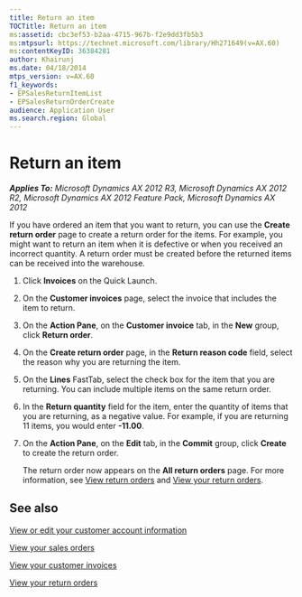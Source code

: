 ```yaml
---
title: Return an item
TOCTitle: Return an item
ms:assetid: cbc3ef53-b2aa-4715-967b-f2e9dd3fb5b3
ms:mtpsurl: https://technet.microsoft.com/library/Hh271649(v=AX.60)
ms:contentKeyID: 36384281
author: Khairunj
ms.date: 04/18/2014
mtps_version: v=AX.60
f1_keywords:
- EPSalesReturnItemList
- EPSalesReturnOrderCreate
audience: Application User
ms.search.region: Global
---
```


# Return an item 


_**Applies To:** Microsoft Dynamics AX 2012 R3, Microsoft Dynamics AX 2012 R2, Microsoft Dynamics AX 2012 Feature Pack, Microsoft Dynamics AX 2012_

If you have ordered an item that you want to return, you can use the **Create return order** page to create a return order for the items. For example, you might want to return an item when it is defective or when you received an incorrect quantity. A return order must be created before the returned items can be received into the warehouse.

1.  Click **Invoices** on the Quick Launch.

2.  On the **Customer invoices** page, select the invoice that includes the item to return.

3.  On the **Action Pane**, on the **Customer invoice** tab, in the **New** group, click **Return order**.

4.  On the **Create return order** page, in the **Return reason code** field, select the reason why you are returning the item.

5.  On the **Lines** FastTab, select the check box for the item that you are returning. You can include multiple items on the same return order.

6.  In the **Return quantity** field for the item, enter the quantity of items that you are returning, as a negative value. For example, if you are returning 11 items, you would enter **-11.00**.

7.  On the **Action Pane**, on the **Edit** tab, in the **Commit** group, click **Create** to create the return order.
    
    The return order now appears on the **All return orders** page. For more information, see [View return orders](view-return-orders.md) and [View your return orders](view-your-return-orders.md).

## See also

[View or edit your customer account information](view-or-edit-your-customer-account-information.md)

[View your sales orders](view-your-sales-orders.md)

[View your customer invoices](view-your-customer-invoices.md)

[View your return orders](view-your-return-orders.md)

  



